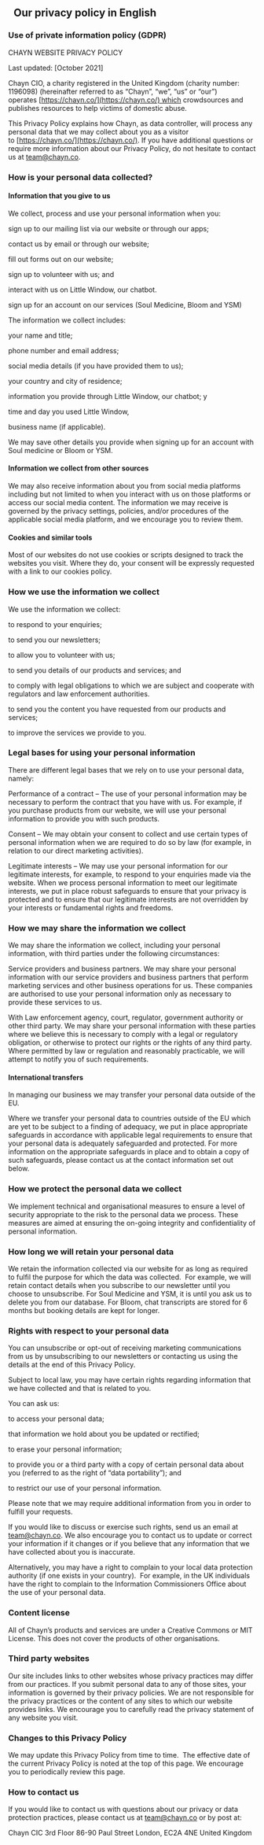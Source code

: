  ![🇬🇧](data:image/gif;base64,R0lGODlhAQABAIAAAP///wAAACH5BAEAAAAALAAAAAABAAEAAAICRAEAOw==) Our privacy policy in English
--------------------------------------------------------------------------------------------------------------------------

### Use of private information policy (GDPR)

CHAYN WEBSITE PRIVACY POLICY

Last updated: \[October 2021\]

Chayn CIO, a charity registered in the United Kingdom (charity number: 1196098) (hereinafter referred to as “Chayn”, “we”, “us” or “our”) operates [https://chayn.co/](https://chayn.co/) which crowdsources and publishes resources to help victims of domestic abuse.

This Privacy Policy explains how Chayn, as data controller, will process any personal data that we may collect about you as a visitor to [https://chayn.co/](https://chayn.co/). If you have additional questions or require more information about our Privacy Policy, do not hesitate to contact us at team@chayn.co.

### How is your personal data collected?

#### Information that you give to us

We collect, process and use your personal information when you:

sign up to our mailing list via our website or through our apps;

contact us by email or through our website;

fill out forms out on our website;

sign up to volunteer with us; and

interact with us on Little Window, our chatbot.

sign up for an account on our services (Soul Medicine, Bloom and YSM)

The information we collect includes:

your name and title;

phone number and email address;

social media details (if you have provided them to us);

your country and city of residence;

information you provide through Little Window, our chatbot; y

time and day you used Little Window,

business name (if applicable).

We may save other details you provide when signing up for an account with Soul medicine or Bloom or YSM.

#### Information we collect from other sources

We may also receive information about you from social media platforms including but not limited to when you interact with us on those platforms or access our social media content. The information we may receive is governed by the privacy settings, policies, and/or procedures of the applicable social media platform, and we encourage you to review them.

#### Cookies and similar tools

Most of our websites do not use cookies or scripts designed to track the websites you visit. Where they do, your consent will be expressly requested with a link to our cookies policy.

### How we use the information we collect

We use the information we collect:

to respond to your enquiries;

to send you our newsletters;

to allow you to volunteer with us;

to send you details of our products and services; and

to comply with legal obligations to which we are subject and cooperate with regulators and law enforcement authorities.

to send you the content you have requested from our products and services;

to improve the services we provide to you.

### Legal bases for using your personal information

There are different legal bases that we rely on to use your personal data, namely:

Performance of a contract – The use of your personal information may be necessary to perform the contract that you have with us. For example, if you purchase products from our website, we will use your personal information to provide you with such products.

Consent – We may obtain your consent to collect and use certain types of personal information when we are required to do so by law (for example, in relation to our direct marketing activities).

Legitimate interests – We may use your personal information for our legitimate interests, for example, to respond to your enquiries made via the website. When we process personal information to meet our legitimate interests, we put in place robust safeguards to ensure that your privacy is protected and to ensure that our legitimate interests are not overridden by your interests or fundamental rights and freedoms.

### How we may share the information we collect

We may share the information we collect, including your personal information, with third parties under the following circumstances:

Service providers and business partners. We may share your personal information with our service providers and business partners that perform marketing services and other business operations for us. These companies are authorised to use your personal information only as necessary to provide these services to us.

With Law enforcement agency, court, regulator, government authority or other third party. We may share your personal information with these parties where we believe this is necessary to comply with a legal or regulatory obligation, or otherwise to protect our rights or the rights of any third party. Where permitted by law or regulation and reasonably practicable, we will attempt to notify you of such requirements.

#### International transfers

In managing our business we may transfer your personal data outside of the EU.

Where we transfer your personal data to countries outside of the EU which are yet to be subject to a finding of adequacy, we put in place appropriate safeguards in accordance with applicable legal requirements to ensure that your personal data is adequately safeguarded and protected. For more information on the appropriate safeguards in place and to obtain a copy of such safeguards, please contact us at the contact information set out below.

### How we protect the personal data we collect

We implement technical and organisational measures to ensure a level of security appropriate to the risk to the personal data we process. These measures are aimed at ensuring the on-going integrity and confidentiality of personal information.

### How long we will retain your personal data

We retain the information collected via our website for as long as required to fulfil the purpose for which the data was collected.  For example, we will retain contact details when you subscribe to our newsletter until you choose to unsubscribe. For Soul Medicine and YSM, it is until you ask us to delete you from our database. For Bloom, chat transcripts are stored for 6 months but booking details are kept for longer.

### Rights with respect to your personal data

You can unsubscribe or opt-out of receiving marketing communications from us by unsubscribing to our newsletters or contacting us using the details at the end of this Privacy Policy.

Subject to local law, you may have certain rights regarding information that we have collected and that is related to you.

You can ask us:

to access your personal data;

that information we hold about you be updated or rectified;

to erase your personal information;

to provide you or a third party with a copy of certain personal data about you (referred to as the right of “data portability”); and

to restrict our use of your personal information.

Please note that we may require additional information from you in order to fulfill your requests.

If you would like to discuss or exercise such rights, send us an email at team@chayn.co. We also encourage you to contact us to update or correct your information if it changes or if you believe that any information that we have collected about you is inaccurate.

Alternatively, you may have a right to complain to your local data protection authority (if one exists in your country).  For example, in the UK individuals have the right to complain to the Information Commissioners Office about the use of your personal data.

### Content license

All of Chayn’s products and services are under a Creative Commons or MIT License. This does not cover the products of other organisations.

### Third party websites

Our site includes links to other websites whose privacy practices may differ from our practices. If you submit personal data to any of those sites, your information is governed by their privacy policies. We are not responsible for the privacy practices or the content of any sites to which our website provides links. We encourage you to carefully read the privacy statement of any website you visit.

### Changes to this Privacy Policy

We may update this Privacy Policy from time to time.  The effective date of the current Privacy Policy is noted at the top of this page. We encourage you to periodically review this page.

### How to contact us

If you would like to contact us with questions about our privacy or data protection practices, please contact us at team@chayn.co or by post at:

Chayn CIC 3rd Floor 86-90 Paul Street London, EC2A 4NE United Kingdom